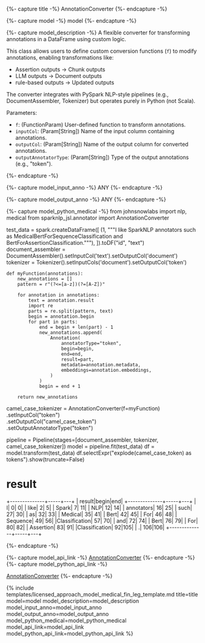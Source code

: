 {%- capture title -%}
AnnotationConverter
{%- endcapture -%}

{%- capture model -%}
model
{%- endcapture -%}

{%- capture model_description -%}
A flexible converter for transforming annotations in a DataFrame using custom logic.

This class allows users to define custom conversion functions (`f`) to modify annotations,
enabling transformations like:
- Assertion outputs → Chunk outputs
- LLM outputs → Document outputs
- rule-based outputs → Updated outputs

The converter integrates with PySpark NLP-style pipelines (e.g., DocumentAssembler, Tokenizer)
but operates purely in Python (not Scala).

Parameters:

- `f`: (FunctionParam) User-defined function to transform annotations.
- `inputCol`: (Param[String]) Name of the input column containing annotations.
- `outputCol`: (Param[String]) Name of the output column for converted annotations.
- `outputAnnotatorType`: (Param[String]) Type of the output annotations (e.g., "token").


{%- endcapture -%}


{%- capture model_input_anno -%}
ANY
{%- endcapture -%}

{%- capture model_output_anno -%}
ANY
{%- endcapture -%}

{%- capture model_python_medical -%}
from johnsnowlabs import nlp, medical
from sparknlp_jsl.annotator import AnnotationConverter

test_data = spark.createDataFrame([
    (1, """I like SparkNLP annotators such as MedicalBertForSequenceClassification and BertForAssertionClassification."""),
]).toDF("id", "text")
document_assembler = DocumentAssembler().setInputCol('text').setOutputCol('document')
tokenizer = Tokenizer().setInputCols('document').setOutputCol('token')
```
def myFunction(annotations):
    new_annotations = []
    pattern = r"(?<=[a-z])(?=[A-Z])"

    for annotation in annotations:
        text = annotation.result
        import re
        parts = re.split(pattern, text)
        begin = annotation.begin
        for part in parts:
            end = begin + len(part) - 1
            new_annotations.append(
                Annotation(
                    annotatorType="token",
                    begin=begin,
                    end=end,
                    result=part,
                    metadata=annotation.metadata,
                    embeddings=annotation.embeddings,
                )
            )
            begin = end + 1

    return new_annotations
```
camel_case_tokenizer = AnnotationConverter(f=myFunction)\
    .setInputCol("token")\
    .setOutputCol("camel_case_token")\
    .setOutputAnnotatorType("token")

pipeline = Pipeline(stages=[document_assembler, tokenizer, camel_case_tokenizer])
model = pipeline.fit(test_data)
df = model.transform(test_data)
df.selectExpr("explode(camel_case_token) as tokens").show(truncate=False)    



# result

+--------------+-----+---+
|        result|begin|end|
+--------------+-----+---+
|             I|    0|  0|
|          like|    2|  5|
|         Spark|    7| 11|
|           NLP|   12| 14|
|    annotators|   16| 25|
|          such|   27| 30|
|            as|   32| 33|
|       Medical|   35| 41|
|          Bert|   42| 45|
|           For|   46| 48|
|      Sequence|   49| 56|
|Classification|   57| 70|
|           and|   72| 74|
|          Bert|   76| 79|
|           For|   80| 82|
|     Assertion|   83| 91|
|Classification|   92|105|
|             .|  106|106|
+--------------+-----+---+


{%- endcapture -%}



{%- capture model_api_link -%}
[AnnotationConverter](https://nlp.johnsnowlabs.com/licensed/api/com/johnsnowlabs/nlp/annotators/AnnotationConverter.html)
{%- endcapture -%}
{%- capture model_python_api_link -%}

[AnnotationConverter](https://nlp.johnsnowlabs.com/licensed/api/python/reference/autosummary/sparknlp_jsl/annotator/annotation_converter/index.html)
{%- endcapture -%}


{% include templates/licensed_approach_model_medical_fin_leg_template.md
title=title
model=model
model_description=model_description
model_input_anno=model_input_anno
model_output_anno=model_output_anno
model_python_medical=model_python_medical
model_api_link=model_api_link
model_python_api_link=model_python_api_link
%}
